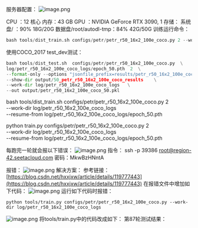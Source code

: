 服务器配置：
![image.png](https://cdn.nlark.com/yuque/0/2022/png/22838017/1670604091987-d52b47b2-dae7-40fc-bd63-6a850d4f25c7.png#averageHue=%230f0d0d&clientId=u2e439c31-71a6-4&from=paste&height=336&id=u6fe68fa4&originHeight=336&originWidth=1219&originalType=binary&ratio=1&rotation=0&showTitle=false&size=17059&status=done&style=none&taskId=u51681eb8-09e5-43a7-b40b-b3dfe648d85&title=&width=1219)


CPU ：12 核心
内存：43 GB
GPU ：NVIDIA GeForce RTX 3090, 1
存储：
  系统盘/               ：90% 18G/20G
  数据盘/root/autodl-tmp：84% 42G/50G
训练运行命令：
```python
bash tools/dist_train.sh configs/petr/petr_r50_16x2_100e_coco.py 2 --work-dir log/petr_r50_16x2_100e_coco_logs --resume-from log/petr_r50_16x2_100e_coco_logs/epoch_4.pth
```
使用COCO_2017 test_dev测试：
```python
bash tools/dist_test.sh  configs/petr/petr_r50_16x2_100e_coco.py  \
log/petr_r50_16x2_100e_coco_logs/epoch_50.pth  2  \
--format-only --options "jsonfile_prefix=results/petr_r50_16x2_100e_coco"    \
--show-dir output/50_petr_r50_16x2_100e_coco_results    \
--work-dir log/petr_r50_16x2_100e_coco_logs   \
--out output/petr_r50_16x2_100e_coco_50.pkl
```
bash tools/dist_train.sh   configs/petr/petr_r50_16x2_100e_coco.py   2  \
 --work-dir  log/petr_r50_16x2_100e_coco_logs  \
--resume-from log/petr_r50_16x2_100e_coco_logs/epoch_50.pth

python train.py   configs/petr/petr_r50_16x2_100e_coco.py   2  \
 --work-dir  log/petr_r50_16x2_100e_coco_logs  \
--resume-from log/petr_r50_16x2_100e_coco_logs/epoch_50.pth

每跑完一轮就会报以下错误：
![image.png](https://cdn.nlark.com/yuque/0/2022/png/22838017/1671454967195-81f227f1-f219-4228-8302-3d10604e3d76.png#averageHue=%23090706&clientId=ud9e4faab-1d61-4&from=paste&height=544&id=ucb8ba16b&originHeight=1088&originWidth=1861&originalType=binary&ratio=1&rotation=0&showTitle=false&size=620553&status=done&style=none&taskId=u181d83a8-5d1c-4a91-a3b2-9cc05e4471e&title=&width=930.5)
指令：
ssh -p 39386 root@region-42.seetacloud.com
密码：MkwBzHNntA

报错：
![image.png](https://cdn.nlark.com/yuque/0/2023/png/22838017/1677923078348-ce8ec9e2-44f2-49f3-9f0f-498eb1597a56.png#averageHue=%230b0806&clientId=uc3234dff-65bf-4&from=paste&height=147&id=u40a1425a&originHeight=294&originWidth=1872&originalType=binary&ratio=2&rotation=0&showTitle=false&size=211359&status=done&style=none&taskId=u1d2090fd-fdb3-457c-8b01-3c86eec7433&title=&width=936)
解决方案：
参考链接：[https://blog.csdn.net/hxxjxw/article/details/119777443](https://blog.csdn.net/hxxjxw/article/details/119777443)
在报错文件中增加如下代码：
![image.png](https://cdn.nlark.com/yuque/0/2023/png/22838017/1678585221575-2cd17ef8-cf2a-4998-ae33-8e5a2a343d79.png#averageHue=%23fbfbfa&clientId=uff58fffa-a9fb-4&from=paste&height=412&id=uc85cf5dc&originHeight=824&originWidth=2088&originalType=binary&ratio=2&rotation=0&showTitle=false&size=177580&status=done&style=none&taskId=u8cb89d83-d830-47d7-9c84-83b7e18f9ab&title=&width=1044)
运行如下代码时报错：
```
python tools/train.py configs/petr/petr_r50_16x2_100e_coco.py --work-dir log/petr_r50_16x2_100e_coco_logs
```
![image.png](https://cdn.nlark.com/yuque/0/2023/png/22838017/1678586530880-a89d29c5-974f-4535-83c3-700119fdd41c.png#averageHue=%230b0907&clientId=u5eb4ba9e-a2a8-4&from=paste&height=432&id=u768365ed&originHeight=864&originWidth=1881&originalType=binary&ratio=2&rotation=0&showTitle=false&size=546457&status=done&style=none&taskId=uc05bb336-31d2-4992-9323-b33eb00fb81&title=&width=940.5)
将tools/train.py中的代码改成如下：
第87轮测试结果：




